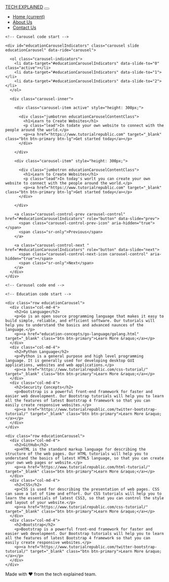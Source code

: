 <!DOCTYPE html>
<html lang="en" dir="ltr">

<head>
  <meta charset="utf-8">
  <title>Tech Explained</title>
  <meta charset="utf-8">
  <link rel="stylesheet" href="https://stackpath.bootstrapcdn.com/bootstrap/4.3.1/css/bootstrap.min.css" integrity="sha384-ggOyR0iXCbMQv3Xipma34MD+dH/1fQ784/j6cY/iJTQUOhcWr7x9JvoRxT2MZw1T" crossorigin="anonymous">
  <link rel="stylesheet" href="css/styles.css">

  <nav class="navbar navbar-expand-lg">
    <a class="navbar-brand" href="#">TECH EXPLAINED</a>
    <button class="navbar-toggler" type="button" data-toggle="collapse" data-target="#navbarNav" aria-controls="navbarNav" aria-expanded="false" aria-label="Toggle navigation">
      <span class="navbar-toggler-icon"></span>
    </button>
    <div class="collapse navbar-collapse" id="navbarNav">
      <ul class="navbar-nav ml-auto">
        <li class="nav-item active">
          <a class="nav-link" href="#">Home <span class="sr-only">(current)</span></a>
        </li>
        <li class="nav-item">
          <a class="nav-link" href="#">About Us</a>
        </li>
        <li class="nav-item">
          <a class="nav-link" href="#">Contact Us</a>
        </li>
      </ul>
    </div>
  </nav>
</head>

<body>

  <div class="container">

    <!-- Carousel code start -->

    <div id="educationCarouselIndicators" class="carousel slide educationCarousel" data-ride="carousel">

      <ol class="carousel-indicators">
        <li data-target="#educationCarouselIndicators" data-slide-to="0" class="active"></li>
        <li data-target="#educationCarouselIndicators" data-slide-to="1"></li>
        <li data-target="#educationCarouselIndicators" data-slide-to="2"></li>
      </ol>

      <div class="carousel-inner">

        <div class="carousel-item active" style="height: 300px;">

          <div class="jumbotron educationCarouselContentClass">
            <h1>Learn to Create Websites</h1>
            <p class="lead">In todate your own website to connect with the people around the world.</p>
            <p><a href="https://www.tutorialrepublic.com" target="_blank" class="btn btn-primary btn-lg">Get started today</a></p>
          </div>

        </div>

        <div class="carousel-item" style="height: 300px;">

          <div class="jumbotron educationCarouselContentClass">
            <h1>Learn to Create Websites</h1>
            <p class="lead">In today's worlt you can create your own website to connect with the people around the world.</p>
            <p><a href="https://www.tutorialrepublic.com" target="_blank" class="btn btn-primary btn-lg">Get started today</a></p>
          </div>

        </div>

        <a class="carousel-control-prev carousel-control" href="#educationCarouselIndicators" role="button" data-slide="prev">
          <span class="carousel-control-prev-icon" aria-hidden="true"></span>
          <span class="sr-only">Previous</span>
        </a>

        <a class="carousel-control-next " href="#educationCarouselIndicators" role="button" data-slide="next">
          <span class="carousel-control-next-icon carousel-control" aria-hidden="true"></span>
          <span class="sr-only">Next</span>
        </a>
      </div>
    </div>

    <!-- Carousel code end -->

    <!-- Education code start -->

    <div class="row educationCarousel">
      <div class="col-md-4">
        <h2>Go Language</h2>
        <p>Go is an open source programming language that makes it easy to build simple, reliable, and efficient software. Our tutorials will help you to understand the basics and advanced naunces of the language.</p>
        <p><a href="education-concepts/go-language/golang.html" target="_blank" class="btn btn-primary">Learn More &raquo;</a></p>
      </div>
      <div class="col-md-4">
        <h2>Python Language</h2>
        <p>Python is a general purpose and high level programming language. It is generally used for developing desktop GUI applications, websites and web applications.</p>
        <p><a href="https://www.tutorialrepublic.com/css-tutorial/" target="_blank" class="btn btn-primary">Learn More &raquo;</a></p>
      </div>
      <div class="col-md-4">
        <h2>Security Concepts</h2>
        <p>Bootstrap is a powerful front-end framework for faster and easier web development. Our Bootstrap tutorials will help you to learn all the features of latest Bootstrap 4 framework so that you can easily create responsive websites.</p>
        <p><a href="https://www.tutorialrepublic.com/twitter-bootstrap-tutorial/" target="_blank" class="btn btn-primary">Learn More &raquo;</a></p>
      </div>
    </div>

    <div class="row educationCarousel">
      <div class="col-md-4">
        <h2>GitHub</h2>
        <p>HTML is the standard markup language for describing the structure of the web pages. Our HTML tutorials will help you to understand the basics of latest HTML5 language, so that you can create your own web pages or website.</p>
        <p><a href="https://www.tutorialrepublic.com/html-tutorial/" target="_blank" class="btn btn-primary">Learn More &raquo;</a></p>
      </div>
      <div class="col-md-4">
        <h2>CSS</h2>
        <p>CSS is used for describing the presentation of web pages. CSS can save a lot of time and effort. Our CSS tutorials will help you to learn the essentials of latest CSS3, so that you can control the style and layout of your website.</p>
        <p><a href="https://www.tutorialrepublic.com/css-tutorial/" target="_blank" class="btn btn-primary">Learn More &raquo;</a></p>
      </div>
      <div class="col-md-4">
        <h2>Bootstrap</h2>
        <p>Bootstrap is a powerful front-end framework for faster and easier web development. Our Bootstrap tutorials will help you to learn all the features of latest Bootstrap 4 framework so that you can easily create responsive websites.</p>
        <p><a href="https://www.tutorialrepublic.com/twitter-bootstrap-tutorial/" target="_blank" class="btn btn-primary">Learn More &raquo;</a></p>
      </div>
    </div>

  </div>

  <!-- Education code start -->

  <!-- <hr> -->

  <div class="footer footer-padding">
    <footer>
      <p>Made with ❤️ from the tech explained team.</p>
    </footer>
  </div>


  <script src="https://code.jquery.com/jquery-3.3.1.slim.min.js" integrity="sha384-q8i/X+965DzO0rT7abK41JStQIAqVgRVzpbzo5smXKp4YfRvH+8abtTE1Pi6jizo" crossorigin="anonymous"></script>
  <script src="https://cdnjs.cloudflare.com/ajax/libs/popper.js/1.14.7/umd/popper.min.js" integrity="sha384-UO2eT0CpHqdSJQ6hJty5KVphtPhzWj9WO1clHTMGa3JDZwrnQq4sF86dIHNDz0W1" crossorigin="anonymous"></script>
  <script src="https://stackpath.bootstrapcdn.com/bootstrap/4.3.1/js/bootstrap.min.js" integrity="sha384-JjSmVgyd0p3pXB1rRibZUAYoIIy6OrQ6VrjIEaFf/nJGzIxFDsf4x0xIM+B07jRM" crossorigin="anonymous"></script>
</body>

</html>
